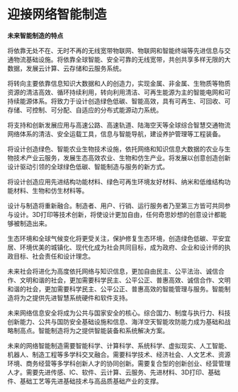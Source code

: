 # 迎接网络智能制造

**未来智能制造的特点**

将依靠无处不在、无时不再的无线宽带物联网、物联网和智能终端等先进信息与交通物流基础设施。将依靠全球智能、安全可靠的无线宽带，共创共享多样无限的大数据，发展云计算、云存储和云服务系统。

将转向主要依靠信息知识大数据和人的创造力，实现金属、非金属、生物质等物质资源的清洁高效、循环持续利用，转向利用清洁、可再生能源为主的智能电网和可持续能源体系。将致力于设计创造绿色低碳、智能高效，具有可再生、可回收、可存储、可控制、可分配、自适应的分布式能源动力系统。

将支持和创新发展应用与高速公路、高速轨道、陆海空天等全球综合智慧交通物流网络体系的清洁、安全运载工具，信息与智能导航，建设养护管理等工程装备。

将设计创造绿色、智能农业生物技术设施，依托网络和知识信息大数据的农业与生物技术产业云服务，发展生态高效农业、生物和仿生产业。将发展以创意创造创新设计驱动引领的全球绿色低碳、智能制造与服务的新方式。

将设计创造应用先进结构功能材料、绿色可再生环境友好材料、纳米和低维结构功能材料、生物和仿生材料等。

设计与制造将重新融合。制造者、用户、行销、运行服务者乃至第三方皆可共同参与设计。3D打印等技术创新，将使设计更加自由，任何奇思妙想的创意设计都能够被制造出来。

生态环境和全球气候变化将更受关注，保护修复生态环境，创造绿色低碳、平安宜居、环境优美的城镇化、现代化成为社会共同目标，成为政府、企业和设计师的执政目标、社会责任和设计理念。

未来社会将进化为高度依托网络与知识信息，更加自由民主、公平法治、诚信合作、文明和谐的社会，更加需要科学民主、公平公正、普惠高效、诚信合作、文明和谐的社会，更加需要科学民主、公平公正、普惠高效的智能管理与服务。智能制造将为之提供先进智慧系统硬件和软件支持。

未来网络信息安全将成为公共与国家安全的核心。综合国力、制度与执行力、科技创新能力、公共与国防安全基础设施和信息、海洋空天智能攻防能力成为基础和战略制高点。智能制造将为之提供智能装备和系统解决方案。

未来的网络智能制造需要智能科学、计算科学、系统科学、虚拟现实、人工智能、机器人、制造工程等多学科交叉融合。需要科学技术、经济社会、人文艺术、资源环境、商务经营等多学科创新人才的协同创新。需要复合型的创新创业、经营管理人才。需要先进传感、IC、软件、云计算、云服务、先进材料、3D打印、基础件、基础工艺等先进基础技术与高品质基础产业的支撑。

